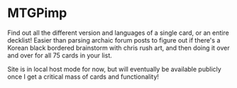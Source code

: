 # MTGPimp
Find out all the different version and languages of a single card, or an entire decklist! Easier than parsing archaic forum posts to figure out if there's a Korean black bordered brainstorm with chris rush art, and then doing it over and over for all 75 cards in your list. 

Site is in local host mode for now, but will eventually be available publicly once I get a critical mass of cards and functionality!